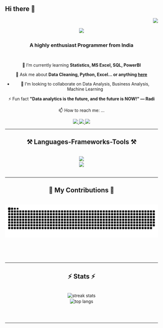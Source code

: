 ## Hi there 👋

<!--
**animesh-am/animesh-am** is a ✨ _special_ ✨ repository because its `README.md` (this file) appears on your GitHub profile.
-->


<img align="right" src="https://visitor-badge.laobi.icu/badge?page_id=animesh-am.animesh-am" />

<h1 align="center">
    <img src="https://readme-typing-svg.herokuapp.com/?font=Righteous&size=35&center=true&vCenter=true&width=500&height=70&duration=4000&lines=Hi+There!+👋;+I'm+Animesh+Maity!;+A+passionate+learner!;+An+innovative+thinker!;+Scroll+below+to+read+more⬇️;" />
</h1>

<h3 align="center">A highly enthusiast Programmer from India</h3>

<br/>

<div align="center">
 
🌱 I’m currently learning **Statistics, MS Excel, SQL, PowerBI**

💬 Ask me about **Data Cleaning, Python, Excel... or anything [here](https://github.com/animesh-am/animesh-am/issues)**

- 👯 I’m looking to collaborate on Data Analysis, Business Analysis, Machine Learning

⚡ Fun fact **"Data analytics is the future, and the future is NOW!" — Radi**

📫 How to reach me: ...

 </div>
 
<div align="center"> 
  <a href="mailto:animesh.maity.iam@gmail.com">
    <img src="https://img.shields.io/badge/Gmail-333333?style=for-the-badge&logo=gmail&logoColor=red" />
  </a>
  <a href="https://www.linkedin.com/in/animesh-maity/" target="_blank">
    <img src="https://img.shields.io/badge/LinkedIn-0077B5?style=for-the-badge&logo=linkedin&logoColor=white" target="_blank" />
  </a>
  <a href="https://digital-cv-5gyf.onrender.com/#animesh-maity" target="_blank">
     <img src="https://img.shields.io/badge/Portfolio-FF5722?style=for-the-badge&logo=google-chrome&logoColor=white" target="_blank" />
  </a>
</div>

 <hr/>
 
<h2 align="center">⚒️ Languages-Frameworks-Tools ⚒️</h2>
<br/>
<div align="center">
    <img src="https://skillicons.dev/icons?i=python,c,java,mysql,javascript,flask,pycharm,cpp" /><br>
    <img src="https://skillicons.dev/icons?i=bootstrap,html,css,vscode,github,r" />
    
</div>

<br/>
<hr/>

<div align="center">
  <h2>🐍 My Contributions 🐍</h2>
  <br>
  <img alt="snake eating my contributions" src="https://raw.githubusercontent.com/animesh-am/animesh-am/output/github-contribution-grid-snake.svg" />
  
  <br/><br/><br/>
</div>

<hr/>

<h2 align="center">⚡ Stats ⚡</h2>
<br>
<div align=center>
  <img width=500 src="https://streak-stats.demolab.com/?user=animesh-am&count_private=true&theme=react&border_radius=10" alt="streak stats"/>
  <br>
  <img width=450 align="center" src="https://github-readme-stats.vercel.app/api/top-langs/?username=animesh-am&hide=HTML&langs_count=8&layout=compact&theme=react&border_radius=10&size_weight=0.5&count_weight=0.5&exclude_repo=github-readme-stats" alt="top langs" />

[//]: # (  <img width=390 src="https://github-readme-stats.vercel.app/api?username=animesh-am&count_private=true&show_icons=true&theme=react&rank_icon=github&border_radius=10" alt="readme stats" />)

  </div>

<br/><br/>

<hr/>

<br/>


<br/>